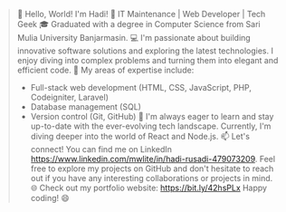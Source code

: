 > 👋 Hello, World! I'm Hadi!
> 🚀 IT Maintenance | Web Developer | Tech Geek
> 🎓 Graduated with a degree in Computer Science from Sari Mulia University Banjarmasin. 
> 💻 I'm passionate about building innovative software solutions and exploring the latest technologies. I enjoy diving into complex problems and turning them into elegant and efficient code.
> 🌟 My areas of expertise include:
>  - Full-stack web development (HTML, CSS, JavaScript, PHP, Codeigniter, Laravel)
> - Database management (SQL)
> - Version control (Git, GitHub)
> 🌱 I'm always eager to learn and stay up-to-date with the ever-evolving tech landscape. Currently, I'm diving deeper into the world of React and Node.js.
> 📫 Let's connect! You can find me on LinkedIn https://www.linkedin.com/mwlite/in/hadi-rusadi-479073209. Feel free to explore my projects on GitHub and don't hesitate to reach out if you have any interesting collaborations or projects in mind.
> 🌐 Check out my portfolio website: https://bit.ly/42hsPLx
Happy coding! 😄
